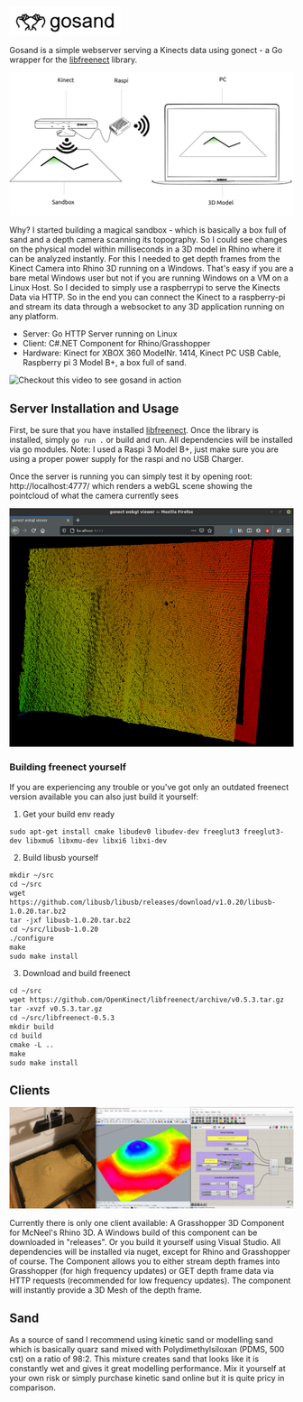 
<img src="https://raw.githubusercontent.com/moethu/gosand/main/images/logo.png" height="50">

Gosand is a simple webserver serving a Kinects data using gonect - a Go wrapper for the [libfreenect](https://github.com/OpenKinect/libfreenect) library.

![](https://raw.githubusercontent.com/moethu/gosand/main/images/concept.png)

Why? I started building a magical sandbox - which is basically a box full of sand and a depth camera scanning its topography. So I could see changes on the physical model within milliseconds in a 3D model in Rhino where it can be analyzed instantly. For this I needed to get depth frames from the Kinect Camera into Rhino 3D running on a Windows. That's easy if you are a bare metal Windows user but not if you are running Windows on a VM on a Linux Host. So I decided to simply use a raspberrypi to serve the Kinects Data via HTTP. So in the end you can connect the Kinect to a raspberry-pi and stream its data through a websocket to any 3D application running on any platform.

- Server: Go HTTP Server running on Linux
- Client: C#.NET Component for Rhino/Grasshopper
- Hardware: Kinect for XBOX 360 ModelNr. 1414, Kinect PC USB Cable, Raspberry pi 3 Model B+, a box full of sand.

![Checkout this video to see gosand in action](https://vimeo.com/501405320)

## Server Installation and Usage

First, be sure that you have installed [libfreenect](https://github.com/OpenKinect/libfreenect).
Once the library is installed, simply `go run .` or build and run. All dependencies will be installed via go modules.
Note: I used a Raspi 3 Model B+, just make sure you are using a proper power supply for the raspi and no USB Charger.

Once the server is running you can simply test it by opening root: http://localhost:4777/
which renders a webGL scene showing the pointcloud of what the camera currently sees

![](https://raw.githubusercontent.com/moethu/gosand/main/images/home.png)

### Building freenect yourself

If you are experiencing any trouble or you've got only an outdated freenect version available you can also just build it yourself:

1. Get your build env ready
```
sudo apt-get install cmake libudev0 libudev-dev freeglut3 freeglut3-dev libxmu6 libxmu-dev libxi6 libxi-dev
```

2. Build libusb yourself
```
mkdir ~/src
cd ~/src
wget https://github.com/libusb/libusb/releases/download/v1.0.20/libusb-1.0.20.tar.bz2
tar -jxf libusb-1.0.20.tar.bz2
cd ~/src/libusb-1.0.20
./configure
make
sudo make install
```

3. Download and build freenect
```
cd ~/src
wget https://github.com/OpenKinect/libfreenect/archive/v0.5.3.tar.gz
tar -xvzf v0.5.3.tar.gz
cd ~/src/libfreenect-0.5.3
mkdir build
cd build
cmake -L ..
make
sudo make install
```

## Clients

![](https://raw.githubusercontent.com/moethu/gosand/main/images/example.png)

Currently there is only one client available: A Grasshopper 3D Component for McNeel's Rhino 3D. A Windows build of this component can be downloaded in "releases". Or you build it yourself using Visual Studio. All dependencies will be installed via nuget, except for Rhino and Grasshopper of course. The Component allows you to either stream depth frames into Grasshopper (for high frequency updates) or GET depth frame data via HTTP requests (recommended for low frequency updates). The component will instantly provide a 3D Mesh of the depth frame. 

## Sand

As a source of sand I recommend using kinetic sand or modelling sand which is basically quarz sand mixed with Polydimethylsiloxan (PDMS, 500 cst) on a ratio of 98:2. This mixture creates sand that looks like it is constantly wet and gives it great modelling performance. Mix it yourself at your own risk or simply purchase kinetic sand online but it is quite pricy in comparison.
